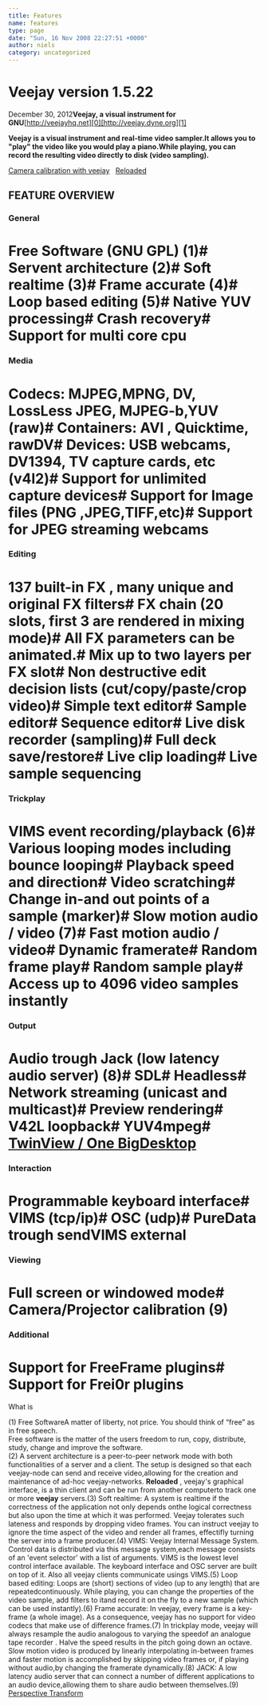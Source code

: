 ```yaml
---
title: Features
name: features
type: page
date: "Sun, 16 Nov 2008 22:27:51 +0000"
author: niels
category: uncategorized
---
```

# Veejay version 1.5.22

December 30, 2012**Veejay, a visual instrument for GNU**[http://veejayhq.net][0][http://veejay.dyne.org][1]

**Veejay is a visual instrument and real-time video sampler.It allows you to "play" the video like you would play a piano.While playing, you can record the resulting video directly to disk (video sampling).**

  
  
  
[Camera calibration with veejay][2]&nbsp;&nbsp;&nbsp;[Reloaded][3]

## FEATURE OVERVIEW

### General

# Free Software (GNU GPL) (1)# Servent architecture (2)# Soft realtime (3)# Frame accurate (4)# Loop based editing (5)# Native YUV processing# Crash recovery# Support for multi core cpu

### Media

# Codecs: MJPEG,MPNG, DV, LossLess JPEG, MJPEG-b,YUV (raw)# Containers: AVI , Quicktime, rawDV# Devices: USB webcams, DV1394, TV capture cards, etc (v4l2)# Support for unlimited capture devices# Support for Image files (PNG ,JPEG,TIFF,etc)# Support for JPEG streaming webcams

### Editing

# 137 built-in FX , many unique and original FX filters# FX chain (20 slots, first 3 are rendered in mixing mode)# All FX parameters can be animated.# Mix up to two layers per FX slot# Non destructive edit decision lists (cut/copy/paste/crop video)# Simple text editor# Sample editor# Sequence editor# Live disk recorder (sampling)# Full deck save/restore# Live clip loading# Live sample sequencing

### Trickplay

# VIMS event recording/playback (6)# Various looping modes including bounce looping# Playback speed and direction# Video scratching# Change in-and out points of a sample (marker)# Slow motion audio / video (7)# Fast motion audio / video# Dynamic framerate# Random frame play# Random sample play# Access up to 4096 video samples instantly

### Output

# Audio trough Jack (low latency audio server) (8)# SDL# Headless# Network streaming (unicast and multicast)# Preview rendering# V42L loopback# YUV4mpeg# [TwinView / One BigDesktop][4]

### Interaction

# Programmable keyboard interface# VIMS (tcp/ip)# OSC (udp)# PureData trough sendVIMS external

### Viewing

# Full screen or windowed mode# Camera/Projector calibration (9)

### Additional

# Support for FreeFrame plugins# Support for Frei0r plugins

  
What is

(1) Free SoftwareA matter of liberty, not price. You should think of “free” as in free speech.  
Free software is the matter of the users freedom to run, copy, distribute, study, change and improve the software.  
(2) A servent architecture is a peer-to-peer network mode with both functionalities of a server and a client. The setup is designed so that each veejay-node can send and receive video,allowing for the creation and maintenance of ad-hoc veejay-networks. **Reloaded** , veejay's graphical interface, is a thin client and can be run from another computerto track one or more **veejay** servers.(3) Soft realtime: A system is realtime if the correctness of the application not only depends onthe logical correctness but also upon the time at which it was performed. Veejay tolerates such lateness and responds by dropping video frames. You can instruct veejay to ignore the time aspect of the video and render all frames, effectifly turning the server into a frame producer.(4) VIMS: Veejay Internal Message System. Control data is distributed via this message system,each message consists of an 'event selector' with a list of arguments. VIMS is the lowest level control interface available. The keyboard interface and OSC server are built on top of it. Also all veejay clients communicate usings VIMS.(5) Loop based editing: Loops are (short) sections of video (up to any length) that are repeatedcontinuously. While playing, you can change the properties of the video sample, add filters to itand record it on the fly to a new sample (which can be used instantly).(6) Frame accurate: In veejay, every frame is a key-frame (a whole image). As a consequence, veejay has no support for video codecs that make use of difference frames.(7) In trickplay mode, veejay will always resample the audio analogous to varying the speedof an analogue tape recorder . Halve the speed results in the pitch going down an octave. Slow motion video is produced by linearly interpolating in-between frames and faster motion is accomplished by skipping video frames or, if playing without audio,by changing the framerate dynamically.(8) JACK: A low latency audio server that can connect a number of different applications to an audio device,allowing them to share audio between themselves.(9) [Perspective Transform][5]

[0]: http://veejayhq.net
[1]: http://veejay.dyne.org
[2]: http://www.veejayhq.net/2008/11/projectorcamera-calibration-augmented-reality
[3]: http://www.veejayhq.net/screens/
[4]: http://www.veejayhq.net/docs/veejay-environment-variables/
[5]: http://www.veejayhq.net/2008/11/projectorcamera-calibration-augmented-reality/